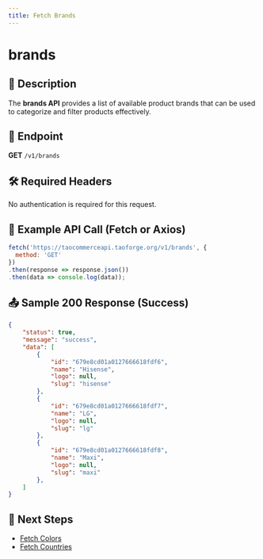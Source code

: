 ```yaml
---
title: Fetch Brands
---
```


# brands

## 📌 Description
The **brands API** provides a list of available product brands that can be used to categorize and filter products effectively.

## 🔗 Endpoint
**GET** `/v1/brands`

## 🛠️ Required Headers
No authentication is required for this request.

## 📡 Example API Call (Fetch or Axios)
```javascript
fetch('https://taocommerceapi.taoforge.org/v1/brands', {
  method: 'GET'
})
.then(response => response.json())
.then(data => console.log(data));
```

## 📤 Sample 200 Response (Success)
```json
{
    "status": true,
    "message": "success",
    "data": [
        {
            "id": "679e8cd01a0127666618fdf6",
            "name": "Hisense",
            "logo": null,
            "slug": "hisense"
        },
        {
            "id": "679e8cd01a0127666618fdf7",
            "name": "LG",
            "logo": null,
            "slug": "lg"
        },
        {
            "id": "679e8cd01a0127666618fdf8",
            "name": "Maxi",
            "logo": null,
            "slug": "maxi"
        },
    ]
}
```

## 🔗 Next Steps
- [Fetch Colors](./color.md)
- [Fetch Countries ](./country.md)
